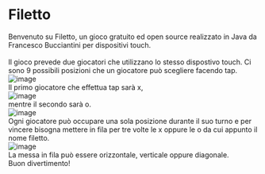 # Filetto
Benvenuto su Filetto, un gioco gratuito ed open source realizzato in Java da Francesco Bucciantini per dispositivi touch.
<br>
<br>
Il gioco prevede due giocatori che utilizzano lo stesso dispostivo touch. Ci sono 9 possibili posizioni che un giocatore può scegliere facendo tap. 
<br>
![image](https://user-images.githubusercontent.com/18946343/190928642-7b435816-b2d7-4ca2-ab85-a80f8b6c8cbc.png)
<br>
Il primo giocatore che effettua tap sarà x, 
<br>
![image](https://user-images.githubusercontent.com/18946343/190928663-596e9489-d230-4771-b009-1322329beec7.png)
<br>
mentre il secondo sarà o.
<br>
![image](https://user-images.githubusercontent.com/18946343/190928669-13c3afef-0406-42d1-836e-06ca1acc4493.png)
<br>
Ogni giocatore può occupare una sola posizione durante il suo turno e per vincere bisogna mettere in fila per tre volte le x oppure le o da cui appunto il nome filetto.
<br>
![image](https://user-images.githubusercontent.com/18946343/190928704-69fcf2a0-237b-42bc-8827-fdf34eb3ef95.png)
<br>
La messa in fila può essere orizzontale, verticale oppure diagonale.
<br>
Buon divertimento!



